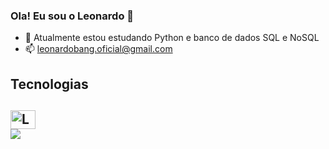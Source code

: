 ### Ola! Eu sou o Leonardo 👋

- 🌱 Atualmente estou estudando Python e banco de dados SQL e NoSQL
- 📫 leonardobang.oficial@gmail.com

<h2>Tecnologias<h2/>
<div style="display: inline-block">
  <img aling='center' alt='Leo-Js' height=30 width=40 src="https://cdn.jsdelivr.net/gh/devicons/devicon/icons/python/python-original.svg" />
<div/>

<div>
  <a><img src='https://img.shields.io/badge/Gmail-D14836?style=for-the-badge&logo=gmail&logoColor=white'><a/>
<div/>
